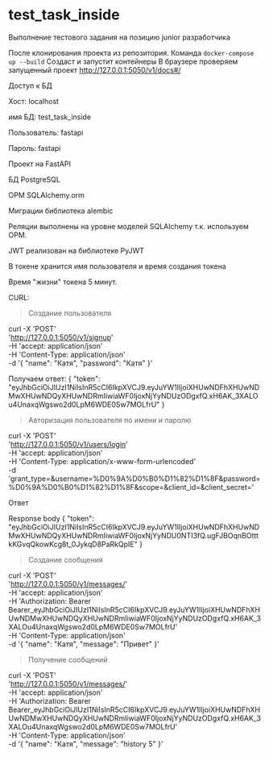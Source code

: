 # test_task_inside

Выполнение тестового задания на позицию junior разработчика

После клонирования проекта из репозитория.
Команда `docker-compose up --build` Создаст и запустит контейнеры
В браузере проверяем запущенный проект http://127.0.0.1:5050/v1/docs#/

Доступ к БД 

Хост: localhost

имя БД: test_task_inside

Пользователь: fastapi

Пароль: fastapi

Проект на FastAPI

БД PostgreSQL

ОРМ SQLAlchemy.orm

Миграции библиотека alembic

Реляции выполнены на уровне моделей SQLAlchemy т.к. используем ОРМ.

JWT реализован на библиотеке PyJWT

В токене хранится имя пользователя и время создания токена

Время "жизни" токена 5 минут.


CURL:
>Создание пользователя

curl -X 'POST' \
  'http://127.0.0.1:5050/v1/signup' \
  -H 'accept: application/json' \
  -H 'Content-Type: application/json' \
  -d '{
  "name": "Катя",
  "password": "Катя"
}'

Получаем ответ:
{
  "token": "eyJhbGciOiJIUzI1NiIsInR5cCI6IkpXVCJ9.eyJuYW1lIjoiXHUwNDFhXHUwNDMwXHUwNDQyXHUwNDRmIiwiaWF0IjoxNjYyNDUzODgxfQ.xH6AK_3XALOu4UnaxqWgswo2d0LpM6WDE0Sw7MOLfrU"
}

>Авторизация  пользователя по имени и паролю

curl -X 'POST' \
  'http://127.0.0.1:5050/v1/users/login' \
  -H 'accept: application/json' \
  -H 'Content-Type: application/x-www-form-urlencoded' \
  -d 'grant_type=&username=%D0%9A%D0%B0%D1%82%D1%8F&password=%D0%9A%D0%B0%D1%82%D1%8F&scope=&client_id=&client_secret='

  Ответ
  	
Response body
{
  "token": "eyJhbGciOiJIUzI1NiIsInR5cCI6IkpXVCJ9.eyJuYW1lIjoiXHUwNDFhXHUwNDMwXHUwNDQyXHUwNDRmIiwiaWF0IjoxNjYyNDU0NTI3fQ.ugFJBOqnBOtttkKGvqQkowKcg8t_0JykqD8PaRkQpIE"
}


>Создание сообщения

curl -X 'POST' \
  'http://127.0.0.1:5050/v1/messages/' \
  -H 'accept: application/json' \
  -H 'Authorization: Bearer Bearer_eyJhbGciOiJIUzI1NiIsInR5cCI6IkpXVCJ9.eyJuYW1lIjoiXHUwNDFhXHUwNDMwXHUwNDQyXHUwNDRmIiwiaWF0IjoxNjYyNDUzODgxfQ.xH6AK_3XALOu4UnaxqWgswo2d0LpM6WDE0Sw7MOLfrU' \
  -H 'Content-Type: application/json' \
  -d '{
  "name": "Катя",
  "message": "Привет"
}'

>Получение сообщений

curl -X 'POST' \
  'http://127.0.0.1:5050/v1/messages/' \
  -H 'accept: application/json' \
  -H 'Authorization: Bearer Bearer_eyJhbGciOiJIUzI1NiIsInR5cCI6IkpXVCJ9.eyJuYW1lIjoiXHUwNDFhXHUwNDMwXHUwNDQyXHUwNDRmIiwiaWF0IjoxNjYyNDUzODgxfQ.xH6AK_3XALOu4UnaxqWgswo2d0LpM6WDE0Sw7MOLfrU' \
  -H 'Content-Type: application/json' \
  -d '{
  "name": "Катя",
  "message": "history 5"
}'



